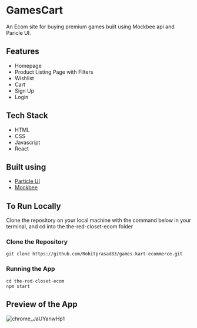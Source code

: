 # GamesCart
An Ecom site for buying premium games built using Mockbee api and Paricle UI.

## Features

* Homepage
* Product Listing Page with Filters
* Wishlist
* Cart 
* Sign Up 
* Login

## Tech Stack

* HTML
* CSS
* Javascript
* React
## Built using
* [Particle UI](https://particle-ui.netlify.app)
* [Mockbee](https://mockbee.netlify.app/)
## To Run Locally
Clone the repository on your local machine with the command below in your terminal, and cd into the the-red-closet-ecom folder

### Clone the Repository
```
git clone https://github.com/Rohitprasad83/games-kart-ecommerce.git
```

### Running the App
```
cd the-red-closet-ecom
npm start
```

## Preview of the App
![chrome_JaUYanwHp1](https://user-images.githubusercontent.com/66221637/162274860-4059a19a-29db-46dc-8e16-eefd64dbf0a1.gif)

